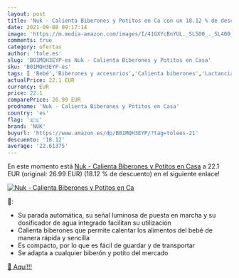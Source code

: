 ```yaml
---
layout: post
title: 'Nuk - Calienta Biberones y Potitos en Ca con un 18.12 % de descuento'
date: 2021-09-08 09:17:14
image: 'https://m.media-amazon.com/images/I/41GXYcBnYUL._SL500_._SL400_.jpg'
comments: true
category: ofertas
author: 'tole.es'
slug: 'B01MQH3EYP-es Nuk - Calienta Biberones y Potitos en Casa'
sku: 'B01MQH3EYP-es'
tags: [ 'Bebé','Biberones y accesorios','Calienta biberones','Lactancia y alimentación','biberones','nuk', ]
actualPrice: 22.1 EUR
currency: EUR
price: 22.1
comparePrice: 26.99 EUR
prodname: 'Nuk - Calienta Biberones y Potitos en Casa'
country: 'es'
flag: '🇪🇸'
brand: 'NUK'
buyurl: 'https://www.amazon.es/dp/B01MQH3EYP/?tag=tolees-21'
descuento: '18.12'
average: '22.61375'
---
```


En este momento está [Nuk - Calienta Biberones y Potitos en Casa](https://www.amazon.es/dp/B01MQH3EYP/?tag=tolees-21) a 22.1 EUR (original: 26.99 EUR) (18.12 %  de descuento) en el siguiente enlace!

[![Nuk - Calienta Biberones y Potitos en Ca](https://m.media-amazon.com/images/I/41GXYcBnYUL._SL500_._SL400_.jpg)](https://www.amazon.es/dp/B01MQH3EYP/?tag=tolees-21)

🔎:

- Su parada automática, su señal luminosa de puesta en marcha y su dosificador de agua integrado facilitan su utilización
- Calienta biberones que permite calentar los alimentos del bebé de manera rápida y sencilla
- Es compacto, por lo que es fácil de guardar y de transportar
- Se adapta a cualquier biberón y potito del mercado

[🛒 Aquí!!!](https://www.amazon.es/dp/B01MQH3EYP/?tag=tolees-21)
